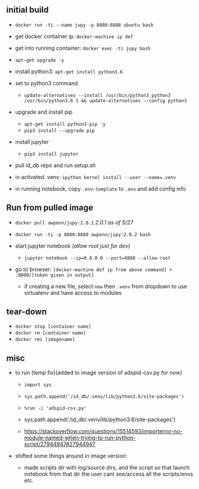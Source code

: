 ## initial build
- `docker run -ti --name jupy -p 8080:8888 ubuntu bash`
- get docker container ip: `docker-machine ip def`
- get into running container: `docker exec -ti jupy bash`

- `apt-get upgrade -y`

- install python3: `apt-get install python3.6`
- set to python3 command
    - `update-alternatives --install /usr/bin/python3 python3 /usr/bin/python3.6 1 && update-alternatives --config python3`

- upgrade and install pip
    - `apt-get install python3-pip -y`
    - `pip3 install --upgrade pip`

- install jupyter
    - `pip3 install jupyter`

- pull id_db repo and run setup.sh
- in activated .venv: `ipython kernel install --user --name=.venv`
- in running notebook, copy `.env-template` to `.env` and add config info


## Run from pulled image
- `docker pull awpenn/jupy:2.0.1` *2.0.1 as of 5/27*
- `docker run -ti -p 8080:8888 awpenn/jupy:2.0.2 bash`

- start jupyter notebook *(allow root just for dev)*
    - `jupyter notebook --ip=0.0.0.0 --port=8888 --allow-root` 

- go to browser: `[docker-machine def ip from above command] + :8080/[token given in output]`
    - if creating a new file, select `new` then `.venv` from dropdown to use virtualenv and have access to modules

## tear-down
- `docker stop [container name]`
- `docker rm [container name]`
- `docker rmi [imagename]`



    
## misc
- to run (temp fix)(added to image version of adspid-csv.py for now)
    - `import sys`
    - `sys.path.append('/id_db/.venv/lib/python3.6/site-packages')`
    - `%run -i 'adspid-csv.py'`

    - sys.path.append('/id_db/.venv/lib/python3.6/site-packages')

    - https://stackoverflow.com/questions/15514593/importerror-no-module-named-when-trying-to-run-python-script/27944947#27944947

- shifted some things around in image version:
    - made scripts dir with log/source dirs, and the script so that launch notebook from that dir the user cant see/access all the scripts/envs etc. 